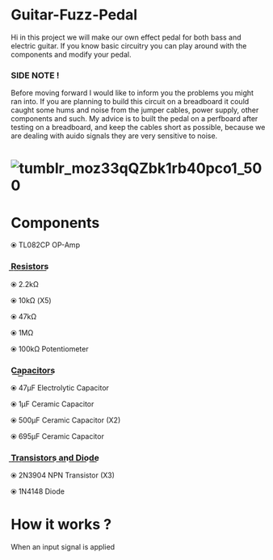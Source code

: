  # Guitar-Fuzz-Pedal
Hi in this project we will make our own effect pedal for both bass and electric guitar. If you know basic circuitry you can play around with the components and modify your pedal.


### **SIDE NOTE !** 
Before moving forward I would like to inform you the problems you might ran into. If you are planning to build this circuit on a breadboard it could caught some hums and noise from the jumper cables, power supply, other components and such. My advice is to built the pedal on a perfboard after testing on a breadboard, and keep the cables short as possible, because we are dealing with auido signals they are very sensitive to noise.


# ![tumblr_moz33qQZbk1rb40pco1_500](https://user-images.githubusercontent.com/88151522/140549379-20ec19a7-656e-47d0-a674-833537668868.gif)
 
 
 



# Components

⦿ TL082CP OP-Amp

### R͟e͟s͟i͟s͟t͟o͟r͟s͟
⦿ 2.2kΩ

⦿ 10kΩ (X5)

⦿ 47kΩ

⦿ 1MΩ

⦿ 100kΩ Potentiometer
### C͟a͟p͟a͟c͟i͟t͟o͟r͟s͟

⦿ 47µF Electrolytic Capacitor

⦿ 1µF Ceramic Capacitor

⦿ 500µF Ceramic Capacitor (X2) 

⦿ 695µF Ceramic Capacitor

### T͟r͟a͟n͟s͟i͟s͟t͟o͟r͟s͟ a͟n͟d͟ D͟i͟o͟d͟e͟
⦿ 2N3904 NPN Transistor (X3)

⦿ 1N4148 Diode


# How it works ?

When an input signal is applied
